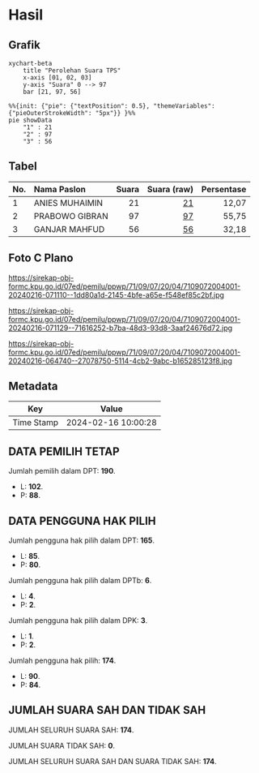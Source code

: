 # Hasil

## Grafik

```mermaid
xychart-beta
    title "Perolehan Suara TPS"
    x-axis [01, 02, 03]
    y-axis "Suara" 0 --> 97
    bar [21, 97, 56]
```

```mermaid
%%{init: {"pie": {"textPosition": 0.5}, "themeVariables": {"pieOuterStrokeWidth": "5px"}} }%%
pie showData
    "1" : 21
    "2" : 97
    "3" : 56
```

## Tabel

| No. | Nama Paslon    | Suara | Suara (raw) | Persentase |
|:--- |:-------------- | -----:| -----------:| ----------:|
| 1   | ANIES MUHAIMIN | 21    | [21][p-1]   | 12,07      |
| 2   | PRABOWO GIBRAN | 97    | [97][p-2]   | 55,75      |
| 3   | GANJAR MAHFUD  | 56    | [56][p-3]   | 32,18      |


[p-1]: https://github.com/gigit-pemilu/pemilu-2024-71-sulawesi-utara/blob/main/pilpres/hitung-suara/sub/71-sulawesi-utara/sub/09-kep-siau-tagulandang-biaro/sub/07-biaro/sub/2004-dalinsaheng/sub/001-tps/sub/paslon-1.txt
[p-2]: https://github.com/gigit-pemilu/pemilu-2024-71-sulawesi-utara/blob/main/pilpres/hitung-suara/sub/71-sulawesi-utara/sub/09-kep-siau-tagulandang-biaro/sub/07-biaro/sub/2004-dalinsaheng/sub/001-tps/sub/paslon-2.txt
[p-3]: https://github.com/gigit-pemilu/pemilu-2024-71-sulawesi-utara/blob/main/pilpres/hitung-suara/sub/71-sulawesi-utara/sub/09-kep-siau-tagulandang-biaro/sub/07-biaro/sub/2004-dalinsaheng/sub/001-tps/sub/paslon-3.txt

## Foto C Plano

https://sirekap-obj-formc.kpu.go.id/07ed/pemilu/ppwp/71/09/07/20/04/7109072004001-20240216-071110--1dd80a1d-2145-4bfe-a65e-f548ef85c2bf.jpg

https://sirekap-obj-formc.kpu.go.id/07ed/pemilu/ppwp/71/09/07/20/04/7109072004001-20240216-071129--71616252-b7ba-48d3-93d8-3aaf24676d72.jpg

https://sirekap-obj-formc.kpu.go.id/07ed/pemilu/ppwp/71/09/07/20/04/7109072004001-20240216-064740--27078750-5114-4cb2-9abc-b165285123f8.jpg


## Metadata

| Key        | Value               |
| ---------- | ------------------- |
| Time Stamp | 2024-02-16 10:00:28 |


## DATA PEMILIH TETAP

Jumlah pemilih dalam DPT: **190**.
 * L: **102**.
 * P: **88**.

## DATA PENGGUNA HAK PILIH

Jumlah pengguna hak pilih dalam DPT: **165**.
 * L: **85**.
 * P: **80**.

Jumlah pengguna hak pilih dalam DPTb: **6**.
 * L: **4**.
 * P: **2**.

Jumlah pengguna hak pilih dalam DPK: **3**.
 * L: **1**.
 * P: **2**.

Jumlah pengguna hak pilih: **174**.
 * L: **90**.
 * P: **84**.

## JUMLAH SUARA SAH DAN TIDAK SAH

JUMLAH SELURUH SUARA SAH: **174**.

JUMLAH SUARA TIDAK SAH: **0**.

JUMLAH SELURUH SUARA SAH DAN SUARA TIDAK SAH: **174**.


